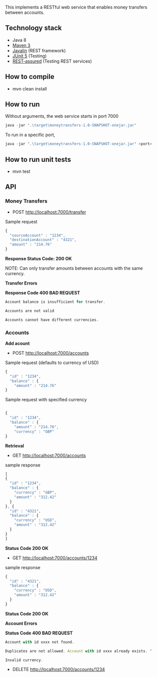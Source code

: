 
This implements a RESTful web service that enables money transfers between accounts.

## Technology stack
- Java 8
- [Maven 3](https://maven.apache.org/)
- [Javalin](https://javalin.io/) (REST framework)
- [JUnit 5](https://junit.org/junit5/) (Testing)
- [REST-assured](http://rest-assured.io/) (Testing REST services)

## How to compile
- mvn clean install

## How to run
Without arguments, the web service starts in port 7000
```javascript
java -jar ".\target\moneytransfers-1.0-SNAPSHOT-onejar.jar"
````
To run in a specific port,
```javascript
java -jar ".\target\moneytransfers-1.0-SNAPSHOT-onejar.jar" <port>
````

## How to run unit tests
- mvn test

## API


### Money Transfers


- POST [http://localhost:7000/transfer](http://localhost:7000/transfer)

Sample request
```javascript
{
  "sourceAccount" : "1234",
  "destinationAccount" : "4321",
  "amount" : "214.76"
}
```

**Response Status Code: 200 OK**

NOTE: Can only transfer amounts between accounts with the same currency.

__**Transfer Errors**__

**Response Code 400 BAD REQUEST**
```javascript
Account balance is insufficient for transfer.
```
```javascript
Accounts are not valid
```
```javascript
Accounts cannot have different currencies.
```

### Accounts


__Add acount__

- POST [http://localhost:7000/accounts](http://localhost:7000/accounts)

Sample request (defaults to currency of USD)
```javascript
{
  "id" : "1234",
  "balance" : {
    "amount" : "214.76"
}
```

Sample request with specified currency
```javascript

{
  "id" : "1234",
  "balance" : {
    "amount" : "214.76",
    "currency" : "GBP"
}
```
__Retrieval__
- GET [http://localhost:7000/accounts](http://localhost:7000/accounts)

sample response

```javascript
[
{
  "id" : "1234",
  "balance" : {
    "currency" : "GBP",
    "amount" : "312.42"
  }
}, {
  "id" : "4321",
  "balance" : {
    "currency" : "USD",
    "amount" : "312.42"
  }
}
]
```

**Status Code 200 OK**

- GET [http://localhost:7000/accounts/1234](http://localhost:7000/accounts/1234)

sample response
```javascript
{
  "id" : "4321",
  "balance" : {
    "currency" : "USD",
    "amount" : "312.42"
  }
}
```
**Status Code 200 OK**

__**Account Errors**__

**Status Code 400 BAD REQUEST**

```javascript
Account with id xxxx not found.
```
```javascript
Duplicates are not allowed. Account with id xxxx already exists. "
```
```javascript
Invalid currency.
```

- DELETE [http://localhost:7000/accounts/1234](http://localhost:9999/accounts/1234)

